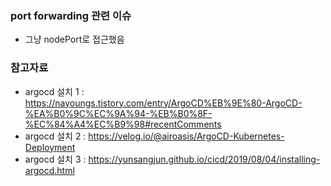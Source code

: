 ### port forwarding 관련 이슈
- 그냥 nodePort로 접근했음

### 참고자료
- argocd 설치 1 : https://nayoungs.tistory.com/entry/ArgoCD%EB%9E%80-ArgoCD-%EA%B0%9C%EC%9A%94-%EB%B0%8F-%EC%84%A4%EC%B9%98#recentComments
- argocd 설치 2 : https://velog.io/@airoasis/ArgoCD-Kubernetes-Deployment
- argocd 설치 3 : https://yunsangjun.github.io/cicd/2019/08/04/installing-argocd.html